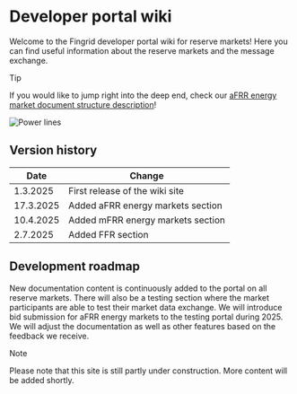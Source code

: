 # Developer portal wiki
Welcome to the Fingrid developer portal wiki for reserve markets!
Here you can find useful information about the reserve markets and the message exchange. 

> [!TIP]
> 
> If you would like to jump right into the deep end, check our [aFRR energy market document structure description](aFRR_E/document_structure.md)!

![Power lines](./img/Fingrid_110515_MI-0370_hires.jpg)


## Version history
| Date  | Change |
| ------------- | ------------- |
| 1.3.2025  | First release of the wiki site  |
| 17.3.2025 | Added aFRR energy markets section |
| 10.4.2025 | Added mFRR energy markets section |
| 2.7.2025 | Added FFR section |

## Development roadmap
New documentation content is continuously added to the portal on all reserve markets. There will also be a testing section where the market participants are able to test their market data exchange. We will introduce bid submission for aFRR energy markets to the testing portal during 2025. We will adjust the documentation as well as other features based on the feedback we receive. 

> [!NOTE]
>
> Please note that this site is still partly under construction. More content will be added shortly. 
